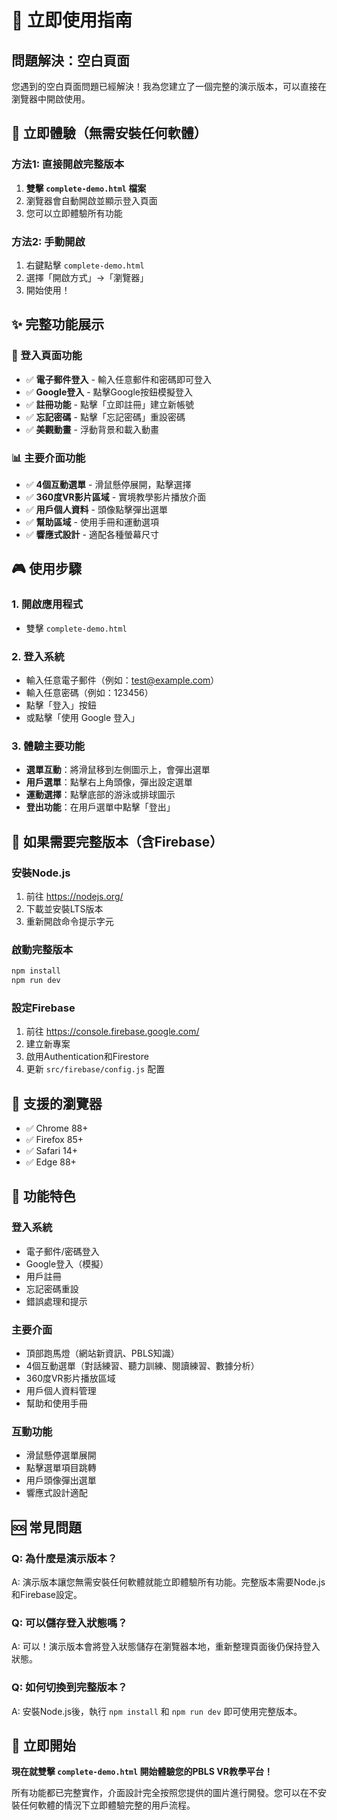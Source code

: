 # 🚀 立即使用指南

## 問題解決：空白頁面

您遇到的空白頁面問題已經解決！我為您建立了一個完整的演示版本，可以直接在瀏覽器中開啟使用。

## 🎯 立即體驗（無需安裝任何軟體）

### 方法1: 直接開啟完整版本
1. **雙擊 `complete-demo.html` 檔案**
2. 瀏覽器會自動開啟並顯示登入頁面
3. 您可以立即體驗所有功能

### 方法2: 手動開啟
1. 右鍵點擊 `complete-demo.html`
2. 選擇「開啟方式」→「瀏覽器」
3. 開始使用！

## ✨ 完整功能展示

### 🔐 登入頁面功能
- ✅ **電子郵件登入** - 輸入任意郵件和密碼即可登入
- ✅ **Google登入** - 點擊Google按鈕模擬登入
- ✅ **註冊功能** - 點擊「立即註冊」建立新帳號
- ✅ **忘記密碼** - 點擊「忘記密碼」重設密碼
- ✅ **美觀動畫** - 浮動背景和載入動畫

### 📊 主要介面功能
- ✅ **4個互動選單** - 滑鼠懸停展開，點擊選擇
- ✅ **360度VR影片區域** - 實境教學影片播放介面
- ✅ **用戶個人資料** - 頭像點擊彈出選單
- ✅ **幫助區域** - 使用手冊和運動選項
- ✅ **響應式設計** - 適配各種螢幕尺寸

## 🎮 使用步驟

### 1. 開啟應用程式
- 雙擊 `complete-demo.html`

### 2. 登入系統
- 輸入任意電子郵件（例如：test@example.com）
- 輸入任意密碼（例如：123456）
- 點擊「登入」按鈕
- 或點擊「使用 Google 登入」

### 3. 體驗主要功能
- **選單互動**：將滑鼠移到左側圖示上，會彈出選單
- **用戶選單**：點擊右上角頭像，彈出設定選單
- **運動選擇**：點擊底部的游泳或排球圖示
- **登出功能**：在用戶選單中點擊「登出」

## 🔧 如果需要完整版本（含Firebase）

### 安裝Node.js
1. 前往 https://nodejs.org/
2. 下載並安裝LTS版本
3. 重新開啟命令提示字元

### 啟動完整版本
```bash
npm install
npm run dev
```

### 設定Firebase
1. 前往 https://console.firebase.google.com/
2. 建立新專案
3. 啟用Authentication和Firestore
4. 更新 `src/firebase/config.js` 配置

## 📱 支援的瀏覽器

- ✅ Chrome 88+
- ✅ Firefox 85+
- ✅ Safari 14+
- ✅ Edge 88+

## 🎯 功能特色

### 登入系統
- 電子郵件/密碼登入
- Google登入（模擬）
- 用戶註冊
- 忘記密碼重設
- 錯誤處理和提示

### 主要介面
- 頂部跑馬燈（網站新資訊、PBLS知識）
- 4個互動選單（對話練習、聽力訓練、閱讀練習、數據分析）
- 360度VR影片播放區域
- 用戶個人資料管理
- 幫助和使用手冊

### 互動功能
- 滑鼠懸停選單展開
- 點擊選單項目跳轉
- 用戶頭像彈出選單
- 響應式設計適配

## 🆘 常見問題

### Q: 為什麼是演示版本？
A: 演示版本讓您無需安裝任何軟體就能立即體驗所有功能。完整版本需要Node.js和Firebase設定。

### Q: 可以儲存登入狀態嗎？
A: 可以！演示版本會將登入狀態儲存在瀏覽器本地，重新整理頁面後仍保持登入狀態。

### Q: 如何切換到完整版本？
A: 安裝Node.js後，執行 `npm install` 和 `npm run dev` 即可使用完整版本。

## 🎉 立即開始

**現在就雙擊 `complete-demo.html` 開始體驗您的PBLS VR教學平台！**

所有功能都已完整實作，介面設計完全按照您提供的圖片進行開發。您可以在不安裝任何軟體的情況下立即體驗完整的用戶流程。
